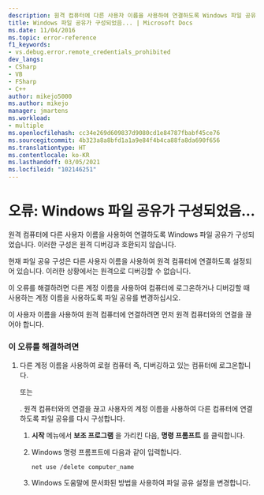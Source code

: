 ```yaml
---
description: 원격 컴퓨터에 다른 사용자 이름을 사용하여 연결하도록 Windows 파일 공유가 구성되었습니다.
title: Windows 파일 공유가 구성되었음... | Microsoft Docs
ms.date: 11/04/2016
ms.topic: error-reference
f1_keywords:
- vs.debug.error.remote_credentials_prohibited
dev_langs:
- CSharp
- VB
- FSharp
- C++
author: mikejo5000
ms.author: mikejo
manager: jmartens
ms.workload:
- multiple
ms.openlocfilehash: cc34e269d609837d9080cd1e84787fbabf45ce76
ms.sourcegitcommit: 4b323a8a8bfd1a1a9e84f4b4ca88fa8da690f656
ms.translationtype: HT
ms.contentlocale: ko-KR
ms.lasthandoff: 03/05/2021
ms.locfileid: "102146251"
---
```

# <a name="error-windows-file-sharing-has-been-configured"></a>오류: Windows 파일 공유가 구성되었음...
원격 컴퓨터에 다른 사용자 이름을 사용하여 연결하도록 Windows 파일 공유가 구성되었습니다. 이러한 구성은 원격 디버깅과 호환되지 않습니다.

 현재 파일 공유 구성은 다른 사용자 이름을 사용하여 원격 컴퓨터에 연결하도록 설정되어 있습니다. 이러한 상황에서는 원격으로 디버깅할 수 없습니다.

 이 오류를 해결하려면 다른 계정 이름을 사용하여 컴퓨터에 로그온하거나 디버깅할 때 사용하는 계정 이름을 사용하도록 파일 공유를 변경하십시오.

 이 사용자 이름을 사용하여 원격 컴퓨터에 연결하려면 먼저 원격 컴퓨터와의 연결을 끊어야 합니다.

### <a name="to-correct-this-error"></a>이 오류를 해결하려면

1. 다른 계정 이름을 사용하여 로컬 컴퓨터 즉, 디버깅하고 있는 컴퓨터에 로그온합니다.

     또는

     . 원격 컴퓨터와의 연결을 끊고 사용자의 계정 이름을 사용하여 다른 컴퓨터에 연결하도록 파일 공유를 다시 구성합니다.

    1. **시작** 메뉴에서 **보조 프로그램** 을 가리킨 다음, **명령 프롬프트** 를 클릭합니다.

    2. Windows 명령 프롬프트에 다음과 같이 입력합니다.

         `net use /delete computer_name`

    3. Windows 도움말에 문서화된 방법을 사용하여 파일 공유 설정을 변경합니다.
